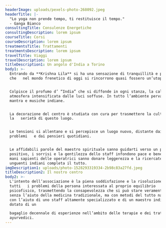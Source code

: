 ```yaml
---
headerImage: uploads/pexels-photo-268092.jpeg
headerTitle: |-
  "Lo yoga non prende tempo, ti restituisce il tempo."
  - Ganga Bianco
consultingTitle: Consulenze Energetiche
consultingDescription: lorem ipsum
courseTitle: Corsi
courseDescription: lorem ipsum
treatmentsTitle: Trattamenti
treatmentsDescription: lorem ipsum
travelTitle: Viaggi
travelDescription: lorem ipsum
titleDescription1: Un angolo d'India a Torino
body1: >-
  Entrando da **Krishna Lila** si ha una sensazione di tranquillità e pace,
  che   nel mondo frenetico di oggi si rincorrono quasi fossero un’utopia.


  Colpisce il profumo d’ “India” che si diffonde in ogni stanza, la calda  
  atmosfera intensificata dalle luci soffuse. In tutto l’ambiente pervadono
  mantra e musiche indiane.


  La decorazione del centro è studiata con cura per trasmettere la cultura e
  la   serietà di questo luogo.


  Le tensioni si allentano e si percepisce un luogo nuovo, distante dai
  problemi   e dai pensieri quotidiani.


  Le affidabili parole del maestro spirituale sanno guidarti verso un percorso  
  positivo, i sorrisi e la gentilezza dello staff infondono pace e benessere, le
  mani sapienti delle operatrici sanno donare leggerezza e la ricercatezza degli
  unguenti indiani completa il tutto.
imgDescription1: uploads/photo-1528293319334-2b98c83a27fd.jpeg
titleDescription2: Il nostro centro
body2: >-
  L'intento dell’associazione è la piena soddisfazione e la risoluzione di
  tutti   i problemi della persona interessata al proprio equilibrio
  psicofisico, trasmettendo la consapevolezza che si può stare veramente bene
  senza l’aiuto della medicina tradizionale, ma con metodi del tutto naturali e
  con l’aiuto di uno staff altamente specializzato e di un maestro indiano,
  dotato di un

  bagaglio decennale di esperienze nell’ambito delle terapie e dei trattamenti
  ayurvedici.
---
```


